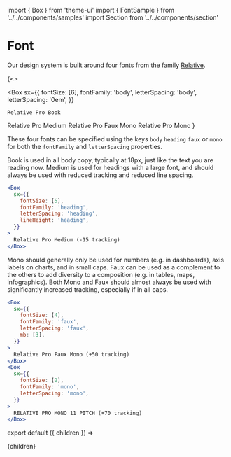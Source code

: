 import { Box } from 'theme-ui'
import { FontSample } from '../../components/samples'
import Section from '../../components/section'

# Font

Our design system is built around four fonts from the family [Relative](https://www.colophon-foundry.org/typefaces/relative/).

{<>

  <Box
    sx={{
      fontSize: [6],
      fontFamily: 'body',
      letterSpacing: 'body',
      letterSpacing: '0em',
    }}
  >
    Relative Pro Book
  </Box>
  <Box
    sx={{
      fontSize: [6],
      fontFamily: 'heading',
      letterSpacing: 'heading',
      letterSpacing: '0em',
    }}
  >
    Relative Pro Medium
  </Box>
  <Box
    sx={{
      fontSize: [6],
      fontFamily: 'faux',
      letterSpacing: 'faux',
      letterSpacing: '0em',
    }}
  >
    Relative Pro Faux Mono
  </Box>
  <Box
    sx={{
      fontSize: [6],
      fontFamily: 'mono',
      letterSpacing: 'mono',
      letterSpacing: '0em',
    }}
  >
    Relative Pro Mono
  </Box>
</>}

These four fonts can be specified using the keys `body` `heading` `faux` or `mono` for both the `fontFamily` and `letterSpacing` properties.

Book is used in all body copy, typically at 18px, just like the text you are reading now. Medium is used for headings with a large font, and should always be used with reduced tracking and reduced line spacing.

```jsx live
<Box
  sx={{
    fontSize: [5],
    fontFamily: 'heading',
    letterSpacing: 'heading',
    lineHeight: 'heading',
  }}
>
  Relative Pro Medium (-15 tracking)
</Box>
```

Mono should generally only be used for numbers (e.g. in dashboards), axis labels on charts, and in small caps. Faux can be used as a complement to the others to add diversity to a composition (e.g. in tables, maps, infographics). Both Mono and Faux should almost always be used with significantly increased tracking, especially if in all caps.

```jsx live
<Box
  sx={{
    fontSize: [4],
    fontFamily: 'faux',
    letterSpacing: 'faux',
    mb: [3],
  }}
>
  Relative Pro Faux Mono (+50 tracking)
</Box>
<Box
  sx={{
    fontSize: [2],
    fontFamily: 'mono',
    letterSpacing: 'mono',
  }}
>
  RELATIVE PRO MONO 11 PITCH (+70 tracking)
</Box>
```

export default ({ children }) => <Section name='font'>{children}</Section>
